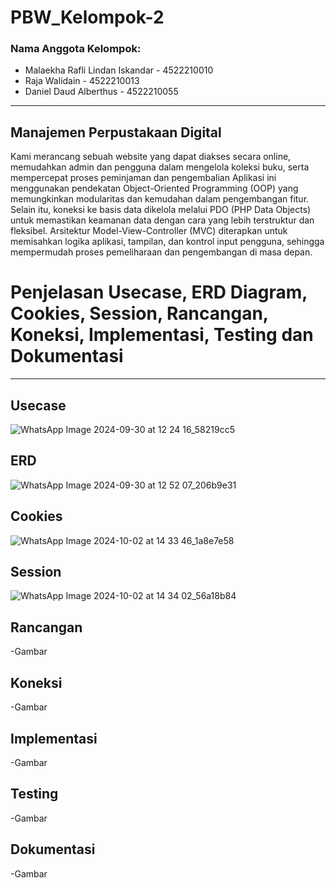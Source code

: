# PBW_Kelompok-2

### Nama Anggota Kelompok:

- Malaekha Rafli Lindan Iskandar - 4522210010
- Raja Walidain - 4522210013
- Daniel Daud Alberthus - 4522210055


---
## Manajemen Perpustakaan Digital
Kami merancang sebuah website yang dapat diakses secara online, memudahkan admin dan pengguna dalam mengelola koleksi buku, serta mempercepat proses peminjaman dan pengembalian Aplikasi ini menggunakan pendekatan Object-Oriented Programming (OOP) yang memungkinkan modularitas dan kemudahan dalam pengembangan fitur. Selain itu, koneksi ke basis data dikelola melalui PDO (PHP Data Objects) untuk memastikan keamanan data dengan cara yang lebih terstruktur dan fleksibel. Arsitektur Model-View-Controller (MVC) diterapkan untuk memisahkan logika aplikasi, tampilan, dan kontrol input pengguna, sehingga mempermudah proses pemeliharaan dan pengembangan di masa depan. 

# Penjelasan Usecase, ERD Diagram, Cookies, Session, Rancangan, Koneksi, Implementasi, Testing dan Dokumentasi
---
## Usecase
![WhatsApp Image 2024-09-30 at 12 24 16_58219cc5](https://github.com/user-attachments/assets/3ca4365b-3322-4342-8429-57357e065bfb)

## ERD
![WhatsApp Image 2024-09-30 at 12 52 07_206b9e31](https://github.com/user-attachments/assets/454a388e-c7cc-446d-9419-acf22ff8e32b)

##  Cookies
![WhatsApp Image 2024-10-02 at 14 33 46_1a8e7e58](https://github.com/user-attachments/assets/84aa8b07-dc17-4eab-8549-c0de5184436c)


## Session
![WhatsApp Image 2024-10-02 at 14 34 02_56a18b84](https://github.com/user-attachments/assets/3b135b57-d126-46ab-9e78-b9d34a7a2d21)


## Rancangan
-Gambar

## Koneksi
-Gambar

## Implementasi
-Gambar

## Testing
-Gambar

## Dokumentasi
-Gambar

